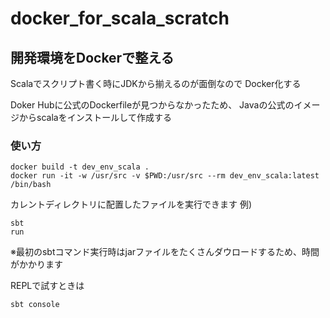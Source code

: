# docker_for_scala_scratch

## 開発環境をDockerで整える
Scalaでスクリプト書く時にJDKから揃えるのが面倒なので
Docker化する

Doker Hubに公式のDockerfileが見つからなかったため、
Javaの公式のイメージからscalaをインストールして作成する

### 使い方

```
docker build -t dev_env_scala .
docker run -it -w /usr/src -v $PWD:/usr/src --rm dev_env_scala:latest /bin/bash
```

カレントディレクトリに配置したファイルを実行できます
例)

```
sbt
run
```
※最初のsbtコマンド実行時はjarファイルをたくさんダウロードするため、時間がかかります

REPLで試すときは
```
sbt console
```
